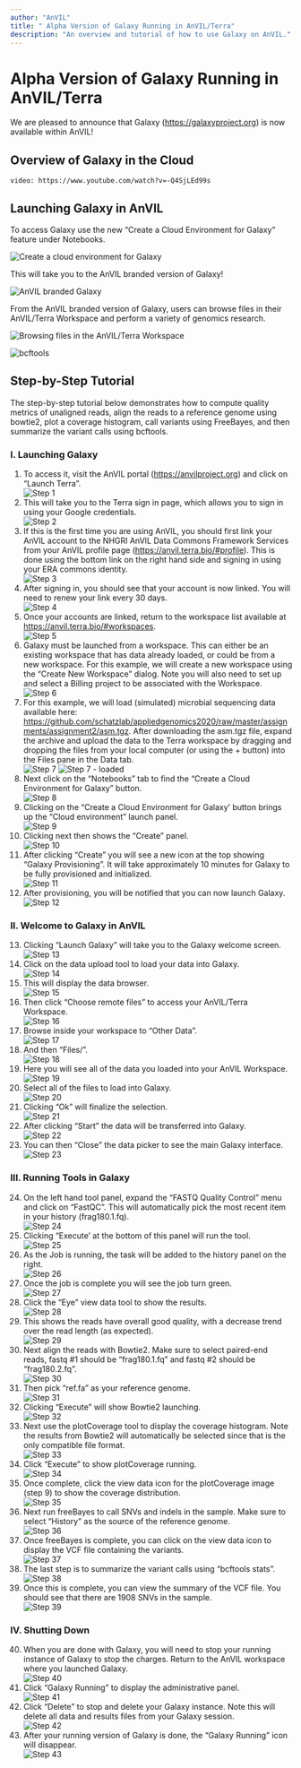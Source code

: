 ```yaml
---
author: "AnVIL"
title: " Alpha Version of Galaxy Running in AnVIL/Terra"
description: "An overview and tutorial of how to use Galaxy on AnVIL."
---
```


# Alpha Version of Galaxy Running in AnVIL/Terra

We are pleased to announce that Galaxy (<https://galaxyproject.org>) is now available within AnVIL! 

## Overview of Galaxy in the Cloud

`video: https://www.youtube.com/watch?v=-Q4SjLEd99s`

## Launching Galaxy in AnVIL

To access Galaxy use the new “Create a Cloud Environment for Galaxy” feature under Notebooks.

![Create a cloud environment for Galaxy](../_images/getting-started/galaxy-cloud-environment-create.png)



This will take you to the AnVIL branded version of Galaxy!

![AnVIL branded Galaxy](../_images/getting-started/galaxy-anvil-branded-galaxy.png)

From the AnVIL branded version of Galaxy, users can browse files in their AnVIL/Terra Workspace and perform a variety of genomics research.

![Browsing files in the AnVIL/Terra Workspace](../_images/getting-started/galaxy-browsing-files.png)

![bcftools](../_images/getting-started/galaxy-bcf-tools.png)

## Step-by-Step Tutorial
The step-by-step tutorial below demonstrates how to compute quality metrics of unaligned reads, align the reads to a reference genome using bowtie2, plot a coverage histogram, call variants using FreeBayes, and then summarize the variant calls using bcftools.

### I. Launching Galaxy

1. To access it, visit the AnVIL portal (<https://anvilproject.org>) and click on “Launch Terra”.\
![Step 1](../_images/getting-started/galaxy-step-1.png)
1. This will take you to the Terra sign in page, which allows you to sign in using your Google credentials.\
![Step 2](../_images/getting-started/galaxy-step-2.png)
1. If this is the first time you are using AnVIL, you should first link your AnVIL account to the NHGRI AnVIL Data Commons Framework Services from your AnVIL profile page (<https://anvil.terra.bio/#profile>). This is done using the bottom link on the right hand side and signing in using your ERA commons identity.\
![Step 3](../_images/getting-started/galaxy-step-3.png)
1. After signing in, you should see that your account is now linked. You will need to renew your link every 30 days.\
![Step 4](../_images/getting-started/galaxy-step-4.png)
1. Once your accounts are linked, return to the workspace list available at <https://anvil.terra.bio/#workspaces>.\
![Step 5](../_images/getting-started/galaxy-step-5.png)
1. Galaxy must be launched from a workspace. This can either be an existing workspace that has data already loaded, or could be from a new workspace. For this example, we will create a new workspace using the “Create New Workspace” dialog. Note you will also need to set up and select a Billing project to be associated with the Workspace.\
![Step 6](../_images/getting-started/galaxy-step-6.png)
1. For this example, we will load (simulated) microbial sequencing data available here: <https://github.com/schatzlab/appliedgenomics2020/raw/master/assignments/assignment2/asm.tgz>. After downloading the asm.tgz file, expand the archive and upload the data to the Terra workspace by dragging and dropping the files from your local computer (or using the + button) into the Files pane in the Data tab.\
![Step 7](../_images/getting-started/galaxy-step-7.png)
![Step 7 - loaded](../_images/getting-started/galaxy-step-7a.png)
1. Next click on the “Notebooks” tab to find the “Create a Cloud Environment for Galaxy” button.\
![Step 8](../_images/getting-started/galaxy-step-8.png)
1. Clicking on the “Create a Cloud Environment for Galaxy’ button brings up the “Cloud environment” launch panel.\
![Step 9](../_images/getting-started/galaxy-cloud-environment-create.png)
1. Clicking next then shows the “Create” panel.\
![Step 10](../_images/getting-started/galaxy-step-10.png)
1. After clicking “Create” you will see a new icon at the top showing “Galaxy Provisioning”. It will take approximately 10 minutes for Galaxy to be fully provisioned and initialized.\
![Step 11](../_images/getting-started/galaxy-step-11.png)
1. After provisioning, you will be notified that you can now launch Galaxy.\
![Step 12](../_images/getting-started/galaxy-step-12.png)

### II. Welcome to Galaxy in AnVIL

13. Clicking “Launch Galaxy” will take you to the Galaxy welcome screen.\
![Step 13](../_images/getting-started/galaxy-anvil-branded-galaxy.png)
1. Click on the data upload tool to load your data into Galaxy.\
![Step 14](../_images/getting-started/galaxy-step-14.png)
1. This will display the data browser.\
![Step 15](../_images/getting-started/galaxy-step-15.png)
1. Then click “Choose remote files” to access your AnVIL/Terra Workspace.\
![Step 16](../_images/getting-started/galaxy-step-16.png)
1. Browse inside your workspace to “Other Data”.\
![Step 17](../_images/getting-started/galaxy-step-17.png)
1. And then “Files/”.\
![Step 18](../_images/getting-started/galaxy-step-18.png)
1. Here you will see all of the data you loaded into your AnVIL Workspace.\
![Step 19](../_images/getting-started/galaxy-browsing-files.png)
1. Select all of the files to load into Galaxy.\
![Step 20](../_images/getting-started/galaxy-step-20.png)
1. Clicking “Ok” will finalize the selection.\
![Step 21](../_images/getting-started/galaxy-step-21.png)
1. After clicking “Start” the data will be transferred into Galaxy.\
![Step 22](../_images/getting-started/galaxy-step-22.png)
1. You can then “Close” the data picker to see the main Galaxy interface.\
![Step 23](../_images/getting-started/galaxy-step-23.png)

### III. Running Tools in Galaxy

24. On the left hand tool panel, expand the “FASTQ Quality Control” menu and click on “FastQC”. This will automatically pick the most recent item in your history (frag180.1.fq).\
![Step 24](../_images/getting-started/galaxy-step-24.png)
1. Clicking “Execute’ at the bottom of this panel will run the tool.\
![Step 25](../_images/getting-started/galaxy-step-25.png)
1. As the Job is running, the task will be added to the history panel on the right.\
![Step 26](../_images/getting-started/galaxy-step-26.png)
1. Once the job is complete you will see the job turn green.\
![Step 27](../_images/getting-started/galaxy-step-27.png)
1. Click the “Eye” view data tool to show the results.\
![Step 28](../_images/getting-started/galaxy-step-28.png)
1. This shows the reads have overall good quality, with a decrease trend over the read length (as expected).\
![Step 29](../_images/getting-started/galaxy-step-29.png)
1. Next align the reads with Bowtie2. Make sure to select paired-end reads, fastq #1 should be “frag180.1.fq” and fastq #2 should be “frag180.2.fq”.\
![Step 30](../_images/getting-started/galaxy-step-30.png)
1. Then pick “ref.fa” as your reference genome.\
![Step 31](../_images/getting-started/galaxy-step-31.png)
1. Clicking “Execute” will show Bowtie2 launching.\
![Step 32](../_images/getting-started/galaxy-step-32.png)
1. Next use the plotCoverage tool to display the coverage histogram. Note the results from Bowtie2 will automatically be selected since that is the only compatible file format.\
![Step 33](../_images/getting-started/galaxy-step-33.png)
1. Click “Execute” to show plotCoverage running.\
![Step 34](../_images/getting-started/galaxy-step-34.png)
1. Once complete, click the view data icon for the plotCoverage image (step 9) to show the coverage distribution.\
![Step 35](../_images/getting-started/galaxy-step-35.png)
1. Next run freeBayes to call SNVs and indels in the sample. Make sure to select “History” as the source of the reference genome.\
![Step 36](../_images/getting-started/galaxy-step-36.png)
1. Once freeBayes is complete, you can click on the view data icon to display the VCF file containing the variants.\
![Step 37](../_images/getting-started/galaxy-step-37.png)
1. The last step is to summarize the variant calls using “bcftools stats”.\
![Step 38](../_images/getting-started/galaxy-step-38.png)
1. Once this is complete, you can view the summary of the VCF file. You should see that there are 1908 SNVs in the sample.\
![Step 39](../_images/getting-started/galaxy-step-39.png)

### IV. Shutting Down

40. When you are done with Galaxy, you will need to stop your running instance of Galaxy to stop the charges. Return to the AnVIL workspace where you launched Galaxy.\
![Step 40](../_images/getting-started/galaxy-step-40.png)
1. Click “Galaxy Running” to display the administrative panel.\
![Step 41](../_images/getting-started/galaxy-step-41.png)
1. Click “Delete” to stop and delete your Galaxy instance. Note this will delete all data and results files from your Galaxy session.\
![Step 42](../_images/getting-started/galaxy-step-42.png)
1. After your running version of Galaxy is done, the “Galaxy Running” icon will disappear.\
![Step 43](../_images/getting-started/galaxy-step-43.png)
